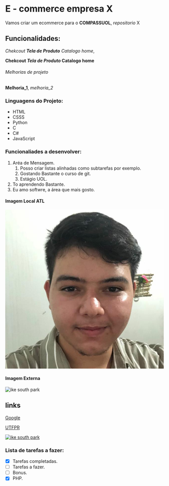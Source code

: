 # E - commerce empresa X

Vamos criar um ecommerce para o **COMPASSUOL**, *repositorio* X

## Funcionalidades: 
_Chekcout **Tela de Produto** Catalogo home_,


**Chekcout _Tela de Produto_ Catalogo home**
###### Melhorias de projeto
__Melhoria_1__, _melhoria_2_

### Linguagens do Projeto:

* HTML
* CSSS
* Python
* C
* C#
* JavaScript

### Funcionaliades a desenvolver:
1. Aréa de Mensagem.
    1. Posso criar listas alinhadas como subtarefas por exemplo.
    2. Gostando Bastante o curso de git.
    3. Estágio UOL.
2. To aprendendo Bastante.
3. Eu amo softwre, a área que mais gosto.


#### Imagem Local ATL


![Foto minha](IMG/ssa.png)


#### Imagem Externa
![ike south park](https://static.wikia.nocookie.net/southpark/images/a/af/Ike-current.png/revision/latest?cb=20180521124521)


## links 

[Google](https://www.google.com)

[UTFPR](https://http://www.utfpr.edu.br/campus/doisvizinhos)



[![ike south park](https://static.wikia.nocookie.net/southpark/images/a/af/Ike-current.png/revision/latest?cb=20180521124521)](https://http://www.utfpr.edu.br/campus/doisvizinhos)

### Lista de tarefas a fazer:

- [x] Tarefas completadas.
- [ ] Tarefas a fazer.
- [ ] Bonus.
- [x] PHP.
